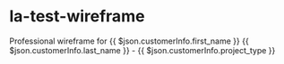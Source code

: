 # la-test-wireframe
Professional wireframe for {{ $json.customerInfo.first_name }} {{ $json.customerInfo.last_name }} - {{ $json.customerInfo.project_type }}
